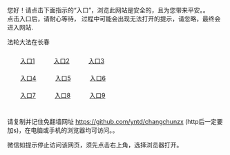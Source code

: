 您好！请点击下面指示的“入口”，浏览此网站是安全的，且为您带来平安。。 <br/>
点击入口后，请耐心等待， 过程中可能会出现无法打开的提示，请忽略，最终会进入网站. </br>

法轮大法在长春<br/>
<div style="padding:10px"><a style="margin:20px" target="_blank" href="https://d4tzxyt7a3ub6.cloudfront.net/2Qpsp?umxdozqj" id="ccLink1" rel="nofollow">入口1</a> <a target="_blank" style="margin:20px" href="https://d364ealhdcwiak.cloudfront.net/2Qpsp?qdeluwca" id="ccLink2" rel="nofollow">入口2</a> <a style="margin:20px" target="_blank" href="https://dj56bssh2xjsf.cloudfront.net/2Qpsp?uilzfgu" id="ccLink3" rel="nofollow">入口3</a></div>

<div style="padding:10px" ><a style="margin:20px" target="_blank" href="https://d4tzxyt7a3ub6.cloudfront.net/2Qpsp?umxdozqj" id="ccLink4" rel="nofollow">入口4</a> <a style="margin:20px" href="https://d364ealhdcwiak.cloudfront.net/2Qpsp?qdeluwca" target="_blank" id="ccLink5" rel="nofollow">入口5</a> <a style="margin:20px" href="https://dj56bssh2xjsf.cloudfront.net/2Qpsp?uilzfgu" target="_blank" id="ccLink6" rel="nofollow">入口6</a></div>

<div style="padding:10px"><a style="margin:20px" target="_blank" href="https://d4tzxyt7a3ub6.cloudfront.net/2Qpsp?umxdozqj" id="ccLink7" rel="nofollow">入口7</a> <a style="margin:20px" href="https://d364ealhdcwiak.cloudfront.net/2Qpsp?qdeluwca" target="_blank" id="ccLink8" rel="nofollow">入口8</a> <a style="margin:20px" target="_blank" href="https://dj56bssh2xjsf.cloudfront.net/2Qpsp?uilzfgu" id="ccLink9" rel="nofollow">入口9</a></div>

<br/>



请复制并记住免翻墙网址 https://github.com/yntd/changchunzx (http后一定要加s)，在电脑或手机的浏览器均可访问。。<br/>

微信如提示停止访问该网页，须先点击右上角，选择浏览器打开。

